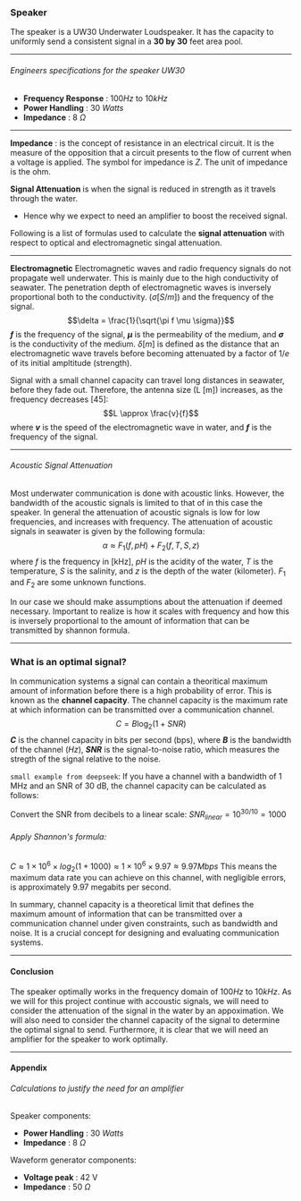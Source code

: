 
### Speaker

The speaker is a UW30 Underwater Loudspeaker.
It has the capacity to uniformly send a consistent signal in a **30 by 30** feet area pool.
___
###### Engineers specifications for the speaker UW30
- **Frequency Response** : $100 Hz$ to $10 kHz$
- **Power Handling** : 30 $Watts$
- **Impedance** : 8 $\Omega$

___

**Impedance** : is the concept of resistance in an electrical circuit. It is the measure of the opposition that a circuit presents to the flow of current when a voltage is applied. The symbol for impedance is $Z$. The unit of impedance is the ohm.

**Signal Attenuation** is when the signal is reduced in strength as it travels through the water.
  - Hence why we expect to need an amplifier to boost the received signal. 

Following is a list of formulas used to calculate the **signal attenuation** with respect to optical and electromagnetic singal attenuation.

___

**Electromagnetic**
Electromagnetic waves and radio frequency signals do not propagate well
underwater. This is mainly due to the high conductivity of
seawater. The penetration depth of electromagnetic waves is
inversely proportional both to the conductivity.
$(\sigma [S/m])$ and the frequency of the signal. 
$$\delta = \frac{1}{\sqrt{\pi f \mu \sigma}}$$
 **$f$** is the frequency of the signal, **$\mu$** is the permeability of the medium, and **$\sigma$** is the conductivity of the medium. $\delta [m]$ is defined as the distance that an electromagnetic wave travels before becoming attenuated by a factor of $1/e$ of its initial ampltitude (strength). 

 Signal with a small channel capacity can travel long distances in seawater, before they fade out. Therefore, the
antenna size (L [m]) increases, as the frequency decreases [45]:
$$L \approx \frac{v}{f}$$ where **$v$** is the speed of the electromagnetic wave in water, and **$f$** is the frequency of the signal.
___

###### Acoustic Signal Attenuation
Most underwater communication is done with acoustic links. However, the bandwidth of the acoustic signals is limited to that of in this case the speaker. In general the attenuation of acoustic signals is low for low frequencies, and increases with frequency. The attenuation of acoustic signals in seawater is given by the following formula: 
$$\alpha \approx F_{1}(f, pH) + F_{2}(f, T, S, z)$$ 
where $f$ is the frequency in [kHz], $pH$ is the acidity of the water, $T$ is the temperature, $S$ is the salinity, and $z$ is the depth of the water (kilometer). $F_{1}$ and $F_{2}$ are some unknown functions.

In our case we should make assumptions about the attenuation if deemed necessary. Important to realize is how it scales with frequency and how this is inversely proportional to the amount of information that can be transmitted by shannon formula.
___
### What is an optimal signal? 
In communication systems a signal can contain a theoritical maximum amount of information before there is a high probability of error. This is known as the **channel capacity**. The channel capacity is the maximum rate at which information can be transmitted over a communication channel. 
$$ C = B \log_2(1 + SNR)$$
**$C$** is the channel capacity in bits per second (bps),
where **$B$** is the bandwidth of the channel $(Hz)$, **$SNR$** is the signal-to-noise ratio, which measures the stregth of the signal relative to the noise.

`small example from deepseek`: 
If you have a channel with a bandwidth of 1 MHz and an SNR of 30 dB, the channel capacity can be calculated as follows:

Convert the SNR from decibels to a linear scale:
    $SNR_{linear} = 10^{30/10} = 1000$

###### Apply Shannon's formula:
$C \approx 1×10^6×log_2(1+1000)≈1×10^6×9.97≈9.97 Mbps$
This means the maximum data rate you can achieve on this channel, with negligible errors, is approximately 9.97 megabits per second.

In summary, channel capacity is a theoretical limit that defines the maximum amount of information that can be transmitted over a communication channel under given constraints, such as bandwidth and noise. It is a crucial concept for designing and evaluating communication systems.

___

#### Conclusion

The speaker optimally works in the frequency domain of $100 Hz$ to $10 kHz$. As we will for this project continue with accoustic signals, we will need to consider the attenuation of the signal in the water by an appoximation. We will also need to consider the channel capacity of the signal to determine the optimal signal to send. Furthermore, it is clear that we will need an amplifier for the speaker to work optimally.

___

#### Appendix

###### Calculations to justify the need for an amplifier
Speaker components:
- **Power Handling** : 30 $Watts$
- **Impedance** : 8 $\Omega$

Waveform generator components:
- **Voltage peak** : 42 V
- **Impedance** : 50 $\Omega$


